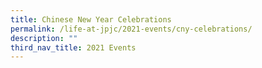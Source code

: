 ```yaml
---
title: Chinese New Year Celebrations
permalink: /life-at-jpjc/2021-events/cny-celebrations/
description: ""
third_nav_title: 2021 Events
---
```

